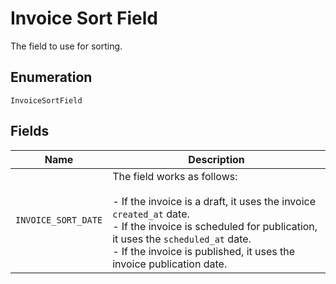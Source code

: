 <!-- Optimized: 2025-10-06 -->
<!-- RPM: 1.6.2.1.1.6.2.1_invoice-sort-field_20251006 -->
<!-- Session: E2E RPM DNA Application -->
<!-- AOM: RND (Reggie & Dro) -->
<!-- COI: TECHNOLOGY -->
<!-- RPM: HIGH -->
<!-- ACTION: BUILD -->


# Invoice Sort Field

The field to use for sorting.

## Enumeration

`InvoiceSortField`

## Fields

| Name | Description |
|  --- | --- |
| `INVOICE_SORT_DATE` | The field works as follows:<br><br>- If the invoice is a draft, it uses the invoice `created_at` date.<br>- If the invoice is scheduled for publication, it uses the `scheduled_at` date.<br>- If the invoice is published, it uses the invoice publication date. |
